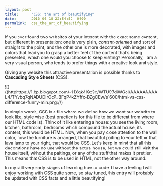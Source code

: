 ```yaml
---
layout: post
title:      "CSS: the art of beautifying"
date:       2018-06-18 22:54:57 -0400
permalink:  css_the_art_of_beautifying
---
```


If you ever found two websites of your interest with the exact same content, but different in presentation: one is very plain, *content-oriented* and sort of straight to the point, and the other one is more decorated, with images and colors that lead you to grasp a better feel of the content that's being presented, which one would you choose to keep visiting? Personally, I am a very visual person, who tends to prefer things with a creative look and style. 

Giving any website this attractive presentation is possible thanks to **Cascading Style Sheets** (CSS). 

![]((httphttps://1.bp.blogspot.com/-31Xqk4lGz3c/WTUC7diWGoI/AAAAAAAAAL4/TYvbq7qNADUDirOcP_BFqP4kZYffx-BZgCEw/s1600/html-vs-css-difference-funny-min.png://)


In simple words, CSS is a file where we define how we want our website to look like, style wise (best practice is for this file to be different from where our HTML code is). Think of it like entering a house: you see the living room, kitchen, bathroom, bedrooms which compound the actual house, its content, this would be HTML. Now, when you pay close attention to the wall color, how the furniture is arranged, that beautiful paiting to your left or that lava lamp to your right, that would be CSS. Let's keep in mind that all this decorations have no use without the actual house, but we could still visit the house itself, without the paitings, or any of the stuff that makes it prettier. This means that CSS is to be used in HTML, not the other way around.

In my still very early stages of learning how to code, I have a feeling I will enjoy working with CSS quite some, so stay tuned, this entry will probably be updated with CSS facts and a little beautifying!
